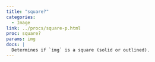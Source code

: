 ```yaml
---
title: "square?"
categories:
  - Image
link: ../procs/square-p.html
proc: square?
params: img
docs: |
  Determines if `img` is a square (solid or outlined).
---
```

